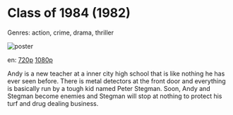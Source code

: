 # Class of 1984 (1982)

Genres: action, crime, drama, thriller

![poster](http://image.tmdb.org/t/p/w500/1IPlZ1UvUCpxXE7ygKEe2GzGZjE.jpg)

en:
  [720p](magnet:?xt=urn:btih:085AE64712F4F22BD59DEEF77D2C4BBFBC1AEE5A&tr=udp://glotorrents.pw:6969/announce&tr=udp://tracker.opentrackr.org:1337/announce&tr=udp://torrent.gresille.org:80/announce&tr=udp://tracker.openbittorrent.com:80&tr=udp://tracker.coppersurfer.tk:6969&tr=udp://tracker.leechers-paradise.org:6969&tr=udp://p4p.arenabg.ch:1337&tr=udp://tracker.internetwarriors.net:1337)
  [1080p](magnet:?xt=urn:btih:32af2f012ea7a83d1b370c24a89626499b661e3b&dn=Class+of+1984+%281982%29+1080p+BrRip+x264+-+YIFY&tr=udp%3A%2F%2Ftracker.openbittorrent.com%3A80%2Fannounce&tr=udp%3A%2F%2Fglotorrents.pw%3A6969%2Fannounce&tr=udp%3A%2F%2Ftracker.openbittorrent.com%3A80%2Fannounce&tr=udp%3A%2F%2Ftracker.opentrackr.org%3A1337%2Fannounce&tr=udp%3A%2F%2Fzer0day.to%3A1337%2Fannounce&tr=udp%3A%2F%2Ftracker.coppersurfer.tk%3A6969%2Fannounce)
  


Andy is a new teacher at a inner city high school that is like nothing he has ever seen before. There is metal detectors at the front door and everything is basically run by a tough kid named Peter Stegman. Soon, Andy and Stegman become enemies and Stegman will stop at nothing to protect his turf and drug dealing business.